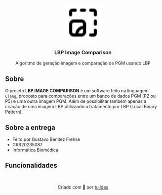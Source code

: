 <!-- HEADER -->
<p align="center">
  <img alt="Image in picture" src="https://raw.githubusercontent.com/tabler/tabler-icons/8d4f23166d708b42bacc5ce4bc73d72ba296057b/icons/outline/image-in-picture.svg" height="120">
  <h3 align="center">LBP Image Comparison</h3>
  <p align="center">Algoritmo de geração imagem e comparação de PGM usando LBP</p>
</p>
<!-- HEADER -->

## Sobre

O projeto **LBP IMAGE COMPARISON** é um software feito na linguagem `Clang`, proposto para comparações entre um banco de dados PGM (P2 ou P5) e uma outra imagem PGM. Além de possibilitar também apenas a criação de uma imagem LBP utilizando o tratamento por LBP (Local Binary Pattern).

## Sobre a entrega

* Feito por Gustavo Benitez Frehse
* GRR20235087
* Informática Biomédica

<!-- https://ansimuz.itch.io/gothicvania-patreon-collection -->

## Funcionalidades

<br />

<p align="center">Criado com 💙 por <a href="https://github.com/tuildes">tuildes</a></p>
